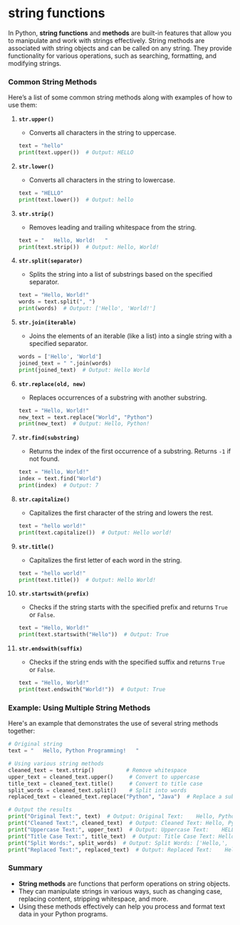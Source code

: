 # string functions
In Python, **string functions** and **methods** are built-in features that allow you to manipulate and work with strings effectively. String methods are associated with string objects and can be called on any string. They provide functionality for various operations, such as searching, formatting, and modifying strings.

### Common String Methods

Here’s a list of some common string methods along with examples of how to use them:

1. **`str.upper()`**
   - Converts all characters in the string to uppercase.
   ```python
   text = "hello"
   print(text.upper())  # Output: HELLO
   ```

2. **`str.lower()`**
   - Converts all characters in the string to lowercase.
   ```python
   text = "HELLO"
   print(text.lower())  # Output: hello
   ```

3. **`str.strip()`**
   - Removes leading and trailing whitespace from the string.
   ```python
   text = "   Hello, World!   "
   print(text.strip())  # Output: Hello, World!
   ```

4. **`str.split(separator)`**
   - Splits the string into a list of substrings based on the specified separator.
   ```python
   text = "Hello, World!"
   words = text.split(", ")
   print(words)  # Output: ['Hello', 'World!']
   ```

5. **`str.join(iterable)`**
   - Joins the elements of an iterable (like a list) into a single string with a specified separator.
   ```python
   words = ['Hello', 'World']
   joined_text = " ".join(words)
   print(joined_text)  # Output: Hello World
   ```

6. **`str.replace(old, new)`**
   - Replaces occurrences of a substring with another substring.
   ```python
   text = "Hello, World!"
   new_text = text.replace("World", "Python")
   print(new_text)  # Output: Hello, Python!
   ```

7. **`str.find(substring)`**
   - Returns the index of the first occurrence of a substring. Returns `-1` if not found.
   ```python
   text = "Hello, World!"
   index = text.find("World")
   print(index)  # Output: 7
   ```

8. **`str.capitalize()`**
   - Capitalizes the first character of the string and lowers the rest.
   ```python
   text = "hello world!"
   print(text.capitalize())  # Output: Hello world!
   ```

9. **`str.title()`**
   - Capitalizes the first letter of each word in the string.
   ```python
   text = "hello world!"
   print(text.title())  # Output: Hello World!
   ```

10. **`str.startswith(prefix)`**
    - Checks if the string starts with the specified prefix and returns `True` or `False`.
    ```python
    text = "Hello, World!"
    print(text.startswith("Hello"))  # Output: True
    ```

11. **`str.endswith(suffix)`**
    - Checks if the string ends with the specified suffix and returns `True` or `False`.
    ```python
    text = "Hello, World!"
    print(text.endswith("World!"))  # Output: True
    ```

### Example: Using Multiple String Methods
Here's an example that demonstrates the use of several string methods together:

```python
# Original string
text = "   Hello, Python Programming!   "

# Using various string methods
cleaned_text = text.strip()          # Remove whitespace
upper_text = cleaned_text.upper()     # Convert to uppercase
title_text = cleaned_text.title()     # Convert to title case
split_words = cleaned_text.split()    # Split into words
replaced_text = cleaned_text.replace("Python", "Java")  # Replace a substring

# Output the results
print("Original Text:", text)  # Output: Original Text:    Hello, Python Programming!   
print("Cleaned Text:", cleaned_text)  # Output: Cleaned Text: Hello, Python Programming!
print("Uppercase Text:", upper_text)  # Output: Uppercase Text:    HELLO, PYTHON PROGRAMMING!
print("Title Case Text:", title_text)  # Output: Title Case Text: Hello, Python Programming!
print("Split Words:", split_words)  # Output: Split Words: ['Hello,', 'Python', 'Programming!']
print("Replaced Text:", replaced_text)  # Output: Replaced Text:    Hello, Java Programming!
```

### Summary
- **String methods** are functions that perform operations on string objects.
- They can manipulate strings in various ways, such as changing case, replacing content, stripping whitespace, and more.
- Using these methods effectively can help you process and format text data in your Python programs.
